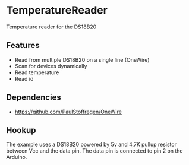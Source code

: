 # TemperatureReader
Temperature reader for the DS18B20

## Features
- Read from multiple DS18B20 on a single line (OneWire)
- Scan for devices dynamically
- Read temperature
- Read id

## Dependencies
- https://github.com/PaulStoffregen/OneWire

## Hookup
The example uses a DS18B20 powered by 5v and 4,7K pullup resistor between Vcc and the data pin. The data pin is connected to pin 2 on the Arduino.
